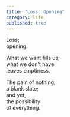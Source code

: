 ```yaml
---
title: "Loss: Opening"
category: life
published: true
---
```


Loss;  
opening.

What we want fills us;  
what we don't have  
leaves emptiness.

The pain of nothing,  
a blank slate;  
and yet,  
the possibility  
of everything.